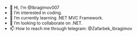 - 👋 Hi, I’m @Ibragimov007
- 👀 I’m interested in coding.
- 🌱 I’m currently learning .NET MVC Framework.
- 💞️ I’m looking to collaborate on .NET.
- 📫 How to reach me through telegram: @Zafarbek_Ibragimov

<!---
Ibragimov007/Ibragimov007 is a ✨ special ✨ repository because its `README.md` (this file) appears on your GitHub profile.
You can click the Preview link to take a look at your changes.
--->
